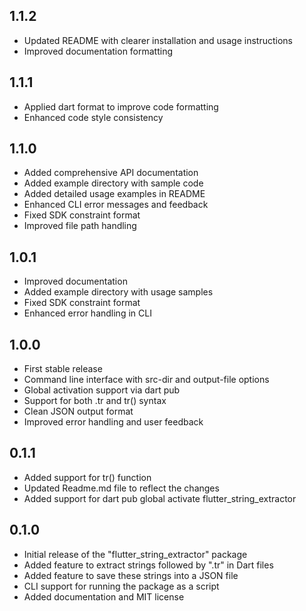 ## 1.1.2

* Updated README with clearer installation and usage instructions
* Improved documentation formatting

## 1.1.1

* Applied dart format to improve code formatting
* Enhanced code style consistency

## 1.1.0

* Added comprehensive API documentation
* Added example directory with sample code
* Added detailed usage examples in README
* Enhanced CLI error messages and feedback
* Fixed SDK constraint format
* Improved file path handling

## 1.0.1

* Improved documentation
* Added example directory with usage samples
* Fixed SDK constraint format
* Enhanced error handling in CLI

## 1.0.0

* First stable release
* Command line interface with src-dir and output-file options
* Global activation support via dart pub
* Support for both .tr and tr() syntax
* Clean JSON output format
* Improved error handling and user feedback

## 0.1.1

* Added support for tr() function
* Updated Readme.md file to reflect the changes
* Added support for dart pub global activate flutter_string_extractor

## 0.1.0

* Initial release of the "flutter_string_extractor" package
* Added feature to extract strings followed by ".tr" in Dart files
* Added feature to save these strings into a JSON file
* CLI support for running the package as a script
* Added documentation and MIT license
